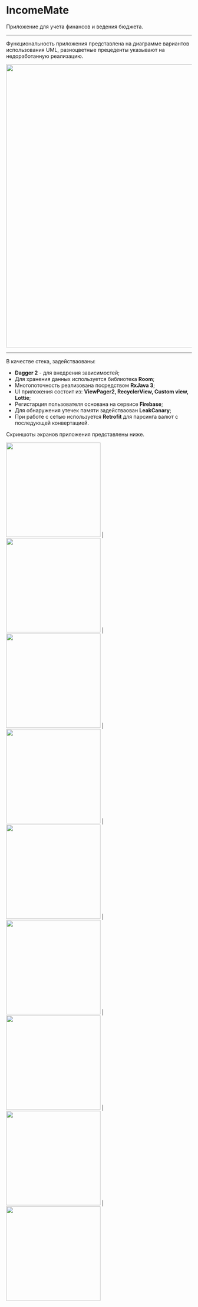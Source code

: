 # IncomeMate
Приложение для учета финансов и ведения бюджета.
___
Функциональность приложения представлена на диаграмме вариантов использования UML, разноцветные прецеденты указывают на недоработанную реализацию.

<img src="https://github.com/den4ic/IncomeMate/blob/main/screen/UseCaseDiagramUML.png" width="768">

___

В качестве стека, задействаованы:
+ **Dagger 2** - для внедрения зависимостей;
+ Для хранения данных используется библиотека **Room**;
+ Многопоточность реализована посредством **RxJava 3**;
+ UI приложения состоит из: **ViewPager2, RecyclerView, Custom view, Lottie**;
+ Регистарция пользователя основана на сервисе **Firebase**;
+ Для обнаружения утечек памяти задействаован **LeakCanary**;
+ При работе с сетью используется **Retrofit** для парсинга валют с последующей конвертацией.

Скриншоты экранов приложения представлены ниже.

<img src="https://github.com/den4ic/IncomeMate/blob/main/screen/Screenshot_20221216_231537.png" width="256"> |
<img src="https://github.com/den4ic/IncomeMate/blob/main/screen/Screenshot_20221216_231600.png" width="256"> |
<img src="https://github.com/den4ic/IncomeMate/blob/main/screen/Screenshot_20221216_231628.png" width="256"> |
<img src="https://github.com/den4ic/IncomeMate/blob/main/screen/Screenshot_20221216_231700.png" width="256"> |
<img src="https://github.com/den4ic/IncomeMate/blob/main/screen/Screenshot_20221216_232204.png" width="256"> |
<img src="https://github.com/den4ic/IncomeMate/blob/main/screen/Screenshot_20221216_232511.png" width="256"> |
<img src="https://github.com/den4ic/IncomeMate/blob/main/screen/Screenshot_20221216_232521.png" width="256"> |
<img src="https://github.com/den4ic/IncomeMate/blob/main/screen/Screenshot_20221216_232551.png" width="256"> |
<img src="https://github.com/den4ic/IncomeMate/blob/main/screen/Screenshot_20230103_201855.png" width="256">
